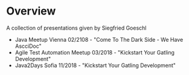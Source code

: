 # Overview

A collection of presentations given by Siegfried Goeschl

* Java Meetup Vienna 02/2108 - "Come To The Dark Side - We Have AscciDoc"
* Agile Test Automation Meetup 03/2018 - "Kickstart Your Gatling Development"
* Java2Days Sofia 11/2018 - "Kickstart Your Gatling Development"
